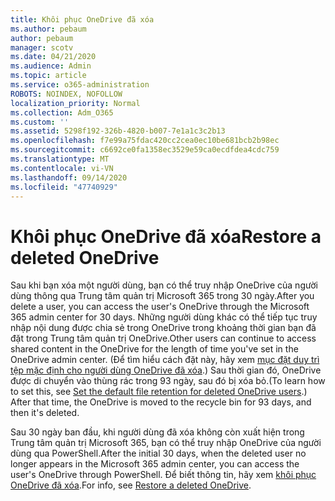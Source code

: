 ```yaml
---
title: Khôi phục OneDrive đã xóa
ms.author: pebaum
author: pebaum
manager: scotv
ms.date: 04/21/2020
ms.audience: Admin
ms.topic: article
ms.service: o365-administration
ROBOTS: NOINDEX, NOFOLLOW
localization_priority: Normal
ms.collection: Adm_O365
ms.custom: ''
ms.assetid: 5298f192-326b-4820-b007-7e1a1c3c2b13
ms.openlocfilehash: f7e99a75fdac420cc2cea0ec10be681bcb2b98ec
ms.sourcegitcommit: c6692ce0fa1358ec3529e59ca0ecdfdea4cdc759
ms.translationtype: MT
ms.contentlocale: vi-VN
ms.lasthandoff: 09/14/2020
ms.locfileid: "47740929"
---
```

# <a name="restore-a-deleted-onedrive"></a><span data-ttu-id="ee082-102">Khôi phục OneDrive đã xóa</span><span class="sxs-lookup"><span data-stu-id="ee082-102">Restore a deleted OneDrive</span></span>

<span data-ttu-id="ee082-103">Sau khi bạn xóa một người dùng, bạn có thể truy nhập OneDrive của người dùng thông qua Trung tâm quản trị Microsoft 365 trong 30 ngày.</span><span class="sxs-lookup"><span data-stu-id="ee082-103">After you delete a user, you can access the user's OneDrive through the Microsoft 365 admin center for 30 days.</span></span> <span data-ttu-id="ee082-104">Những người dùng khác có thể tiếp tục truy nhập nội dung được chia sẻ trong OneDrive trong khoảng thời gian bạn đã đặt trong Trung tâm quản trị OneDrive.</span><span class="sxs-lookup"><span data-stu-id="ee082-104">Other users can continue to access shared content in the OneDrive for the length of time you've set in the OneDrive admin center.</span></span> <span data-ttu-id="ee082-105">(Để tìm hiểu cách đặt này, hãy xem [mục đặt duy trì tệp mặc định cho người dùng OneDrive đã xóa](https://go.microsoft.com/fwlink/?linkid=874267).) Sau thời gian đó, OneDrive được di chuyển vào thùng rác trong 93 ngày, sau đó bị xóa bỏ.</span><span class="sxs-lookup"><span data-stu-id="ee082-105">(To learn how to set this, see [Set the default file retention for deleted OneDrive users](https://go.microsoft.com/fwlink/?linkid=874267).) After that time, the OneDrive is moved to the recycle bin for 93 days, and then it's deleted.</span></span>
  
<span data-ttu-id="ee082-106">Sau 30 ngày ban đầu, khi người dùng đã xóa không còn xuất hiện trong Trung tâm quản trị Microsoft 365, bạn có thể truy nhập OneDrive của người dùng qua PowerShell.</span><span class="sxs-lookup"><span data-stu-id="ee082-106">After the initial 30 days, when the deleted user no longer appears in the Microsoft 365 admin center, you can access the user's OneDrive through PowerShell.</span></span> <span data-ttu-id="ee082-107">Để biết thông tin, hãy xem [khôi phục OneDrive đã xóa](https://go.microsoft.com/fwlink/?linkid=874269).</span><span class="sxs-lookup"><span data-stu-id="ee082-107">For info, see [Restore a deleted OneDrive](https://go.microsoft.com/fwlink/?linkid=874269).</span></span>
  


